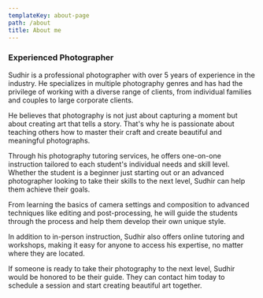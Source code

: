 ```yaml
---
templateKey: about-page
path: /about
title: About me
---
```

### Experienced Photographer

<!--StartFragment-->

Sudhir is a professional photographer with over 5 years of experience in the industry. He specializes in multiple photography genres and has had the privilege of working with a diverse range of clients, from individual families and couples to large corporate clients.

He believes that photography is not just about capturing a moment but about creating art that tells a story. That's why he is passionate about teaching others how to master their craft and create beautiful and meaningful photographs.

Through his photography tutoring services, he offers one-on-one instruction tailored to each student's individual needs and skill level. Whether the student is a beginner just starting out or an advanced photographer looking to take their skills to the next level, Sudhir can help them achieve their goals.

From learning the basics of camera settings and composition to advanced techniques like editing and post-processing, he will guide the students through the process and help them develop their own unique style.

In addition to in-person instruction, Sudhir also offers online tutoring and workshops, making it easy for anyone to access his expertise, no matter where they are located.

If someone is ready to take their photography to the next level, Sudhir would be honored to be their guide. They can contact him today to schedule a session and start creating beautiful art together.

<!--EndFragment-->